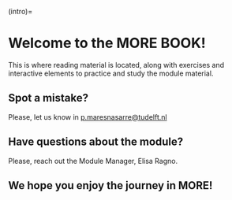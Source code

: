 (intro)=
# Welcome to the MORE BOOK!

This is where reading material is located, along with exercises and interactive elements to practice and study the module material.

## Spot a mistake? 

Please, let us know in p.maresnasarre@tudelft.nl

## Have questions about the module?

Please, reach out the Module Manager, Elisa Ragno.

## We hope you enjoy the journey in MORE!